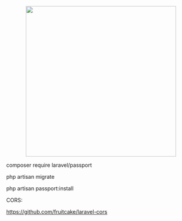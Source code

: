 <p align="center"><a href="https://laravel.com" target="_blank"><img src="https://raw.githubusercontent.com/laravel/art/master/logo-lockup/5%20SVG/2%20CMYK/1%20Full%20Color/laravel-logolockup-cmyk-red.svg" width="400"></a></p>


composer require laravel/passport

php artisan migrate

php artisan passport:install

CORS:

https://github.com/fruitcake/laravel-cors
